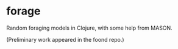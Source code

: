 # forage
Random foraging models in Clojure, with some help from MASON.

(Preliminary work appeared in the foond repo.)
